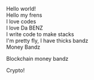 Hello world!  
Hello my frens  
I love codes  
I love Da BENZ  
I write code to make stacks  
I'm pretty fly, I have thicks bandz  
Money Bandz

Blockchain money bandz

Crypto!
